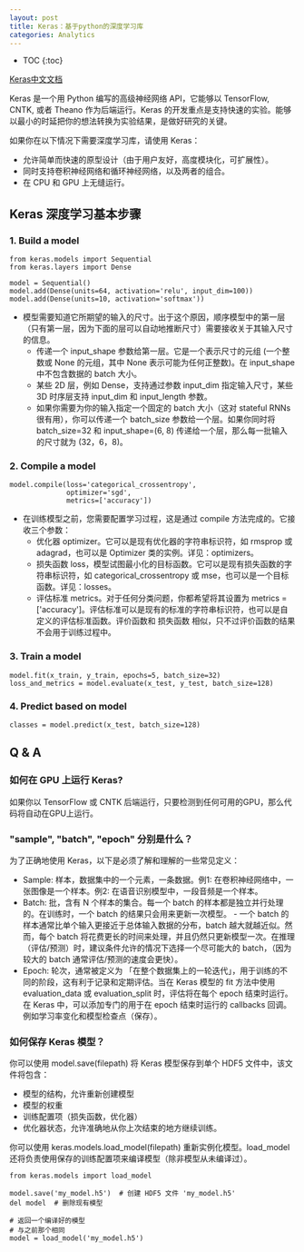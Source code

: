 ```yaml
---
layout: post
title: Keras：基于python的深度学习库
categories: Analytics
---
```


* TOC
{:toc}

[Keras中文文档](https://keras.io/zh/)

Keras 是一个用 Python 编写的高级神经网络 API，它能够以 TensorFlow, CNTK, 或者 Theano 作为后端运行。Keras 的开发重点是支持快速的实验。能够以最小的时延把你的想法转换为实验结果，是做好研究的关键。

如果你在以下情况下需要深度学习库，请使用 Keras：
- 允许简单而快速的原型设计（由于用户友好，高度模块化，可扩展性）。
- 同时支持卷积神经网络和循环神经网络，以及两者的组合。
- 在 CPU 和 GPU 上无缝运行。

## Keras 深度学习基本步骤

### 1. Build a model

```
from keras.models import Sequential
from keras.layers import Dense

model = Sequential()
model.add(Dense(units=64, activation='relu', input_dim=100))
model.add(Dense(units=10, activation='softmax'))
```
- 模型需要知道它所期望的输入的尺寸。出于这个原因，顺序模型中的第一层（只有第一层，因为下面的层可以自动地推断尺寸）需要接收关于其输入尺寸的信息。
    - 传递一个 input_shape 参数给第一层。它是一个表示尺寸的元组 (一个整数或 None 的元组，其中 None 表示可能为任何正整数)。在 input_shape 中不包含数据的 batch 大小。
    - 某些 2D 层，例如 Dense，支持通过参数 input_dim 指定输入尺寸，某些 3D 时序层支持 input_dim 和 input_length 参数。
    - 如果你需要为你的输入指定一个固定的 batch 大小（这对 stateful RNNs 很有用），你可以传递一个 batch_size 参数给一个层。如果你同时将 batch_size=32 和 input_shape=(6, 8) 传递给一个层，那么每一批输入的尺寸就为 (32，6，8)。

### 2. Compile a model

```
model.compile(loss='categorical_crossentropy',
              optimizer='sgd',
              metrics=['accuracy'])
```
- 在训练模型之前，您需要配置学习过程，这是通过 compile 方法完成的。它接收三个参数：
    - 优化器 optimizer。它可以是现有优化器的字符串标识符，如 rmsprop 或 adagrad，也可以是 Optimizer 类的实例。详见：optimizers。
    - 损失函数 loss，模型试图最小化的目标函数。它可以是现有损失函数的字符串标识符，如 categorical_crossentropy 或 mse，也可以是一个目标函数。详见：losses。
    - 评估标准 metrics。对于任何分类问题，你都希望将其设置为 metrics = ['accuracy']。评估标准可以是现有的标准的字符串标识符，也可以是自定义的评估标准函数。评价函数和 损失函数 相似，只不过评价函数的结果不会用于训练过程中。

### 3. Train a model

```
model.fit(x_train, y_train, epochs=5, batch_size=32)
loss_and_metrics = model.evaluate(x_test, y_test, batch_size=128)
```

### 4. Predict based on model

```
classes = model.predict(x_test, batch_size=128)
```

## Q & A

### 如何在 GPU 上运行 Keras?
如果你以 TensorFlow 或 CNTK 后端运行，只要检测到任何可用的GPU，那么代码将自动在GPU上运行。

### "sample", "batch", "epoch" 分别是什么？

为了正确地使用 Keras，以下是必须了解和理解的一些常见定义：

- Sample: 样本，数据集中的一个元素，一条数据。例1: 在卷积神经网络中，一张图像是一个样本。例2: 在语音识别模型中，一段音频是一个样本。
- Batch: 批，含有 N 个样本的集合。每一个 batch 的样本都是独立并行处理的。在训练时，一个 batch 的结果只会用来更新一次模型。  - 一个 batch 的样本通常比单个输入更接近于总体输入数据的分布，batch 越大就越近似。然而，每个 batch 将花费更长的时间来处理，并且仍然只更新模型一次。在推理（评估/预测）时，建议条件允许的情况下选择一个尽可能大的 batch，（因为较大的 batch 通常评估/预测的速度会更快）。
- Epoch: 轮次，通常被定义为 「在整个数据集上的一轮迭代」，用于训练的不同的阶段，这有利于记录和定期评估。当在 Keras 模型的 fit 方法中使用 evaluation_data 或 evaluation_split 时，评估将在每个 epoch 结束时运行。在 Keras 中，可以添加专门的用于在 epoch 结束时运行的 callbacks 回调。例如学习率变化和模型检查点（保存）。

### 如何保存 Keras 模型？

你可以使用 model.save(filepath) 将 Keras 模型保存到单个 HDF5 文件中，该文件将包含：

- 模型的结构，允许重新创建模型
- 模型的权重
- 训练配置项（损失函数，优化器）
- 优化器状态，允许准确地从你上次结束的地方继续训练。

你可以使用 keras.models.load_model(filepath) 重新实例化模型。load_model 还将负责使用保存的训练配置项来编译模型（除非模型从未编译过）。

```
from keras.models import load_model

model.save('my_model.h5')  # 创建 HDF5 文件 'my_model.h5'
del model  # 删除现有模型

# 返回一个编译好的模型
# 与之前那个相同
model = load_model('my_model.h5')
```